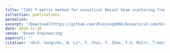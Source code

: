 ```yaml
---
title: "[10] T-matrix method for acoustical Bessel beam scattering from a rigid finite cylinder with spheroidal endcaps"
collection: publications
permalink: 
excerpt: '[Download](https://github.com/ZhixiongGONG/AcousticsX.com/blob/69dcf3bdacc040b9b8ef52759376f21a538074c1/files/Journal_04_2017OE.pdf)'
date: 2016-11-16
venue: 'Ocean Engineering'
paperurl: ''
citation: '<b>Z. Gong</b>, W. Li*, Y. Chai, Y. Zhao, F.G. Mitri. T-matrix method for acoustical Bessel beam scattering from a rigid finite cylinder with spheroidal endcaps. <i>Ocean Engineering</i> 129, 507-519, (2017). (https://www.sciencedirect.com/science/article/abs/pii/S0029801816304784)'
---
```

